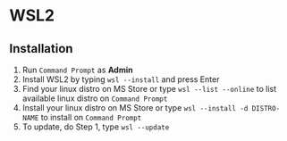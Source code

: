 # WSL2

## Installation

1. Run `Command Prompt` as **Admin**
2. Install WSL2 by typing `wsl --install` and press Enter
3. Find your linux distro on MS Store or type `wsl --list --online` to list available linux distro on `Command Prompt`
4. Install your linux distro on MS Store or type `wsl --install -d DISTRO-NAME` to install on `Command Prompt`
5. To update, do Step 1, type `wsl --update`
